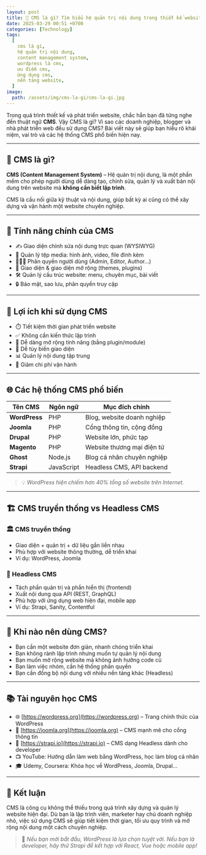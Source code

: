 ```yaml
---
layout: post
title: 🧩 CMS là gì? Tìm hiểu hệ quản trị nội dung trong thiết kế website
date: 2025-03-29 00:51 +0700
categories: [Technology]
tags:
  [
    cms là gì, 
    hệ quản trị nội dung, 
    content management system, 
    wordpress là cms, 
    ưu điểm cms, 
    ứng dụng cms, 
    nền tảng website,
  ]
image:
  path: /assets/img/cms-la-gi/cms-la-gi.jpg
---
```


Trong quá trình thiết kế và phát triển website, chắc hẳn bạn đã từng nghe đến thuật ngữ **CMS**. Vậy CMS là gì? Vì sao các doanh nghiệp, blogger và nhà phát triển web đều sử dụng CMS? Bài viết này sẽ giúp bạn hiểu rõ khái niệm, vai trò và các hệ thống CMS phổ biến hiện nay.

---

## 📌 CMS là gì?

**CMS (Content Management System)** – Hệ quản trị nội dung, là một phần mềm cho phép người dùng dễ dàng tạo, chỉnh sửa, quản lý và xuất bản nội dung trên website mà **không cần biết lập trình**.

CMS là cầu nối giữa kỹ thuật và nội dung, giúp bất kỳ ai cũng có thể xây dựng và vận hành một website chuyên nghiệp.

---

## 🧠 Tính năng chính của CMS

- ✍️ Giao diện chỉnh sửa nội dung trực quan (WYSIWYG)
- 📁 Quản lý tệp media: hình ảnh, video, file đính kèm
- 🧑‍🤝‍🧑 Phân quyền người dùng (Admin, Editor, Author...)
- 🧱 Giao diện & giao diện mở rộng (themes, plugins)
- 🛠️ Quản lý cấu trúc website: menu, chuyên mục, bài viết
- 🔒 Bảo mật, sao lưu, phân quyền truy cập

---

## 🚀 Lợi ích khi sử dụng CMS

- ⏱️ Tiết kiệm thời gian phát triển website
- ✅ Không cần kiến thức lập trình
- 🔌 Dễ dàng mở rộng tính năng (bằng plugin/module)
- 🎨 Dễ tùy biến giao diện
- 📊 Quản lý nội dung tập trung
- 💸 Giảm chi phí vận hành

---

## 🌐 Các hệ thống CMS phổ biến

| Tên CMS       | Ngôn ngữ       | Mục đích chính             |
|---------------|----------------|----------------------------|
| **WordPress** | PHP            | Blog, website doanh nghiệp |
| **Joomla**    | PHP            | Cổng thông tin, cộng đồng  |
| **Drupal**    | PHP            | Website lớn, phức tạp      |
| **Magento**   | PHP            | Website thương mại điện tử |
| **Ghost**     | Node.js        | Blog cá nhân chuyên nghiệp |
| **Strapi**    | JavaScript     | Headless CMS, API backend  |

> 💡 *WordPress hiện chiếm hơn 40% tổng số website trên Internet.*

---

## 🏗️ CMS truyền thống vs Headless CMS

### 🏛️ CMS truyền thống
- Giao diện + quản trị + dữ liệu gắn liền nhau
- Phù hợp với website thông thường, dễ triển khai
- Ví dụ: WordPress, Joomla

### 🚀 Headless CMS
- Tách phần quản trị và phần hiển thị (frontend)
- Xuất nội dung qua API (REST, GraphQL)
- Phù hợp với ứng dụng web hiện đại, mobile app
- Ví dụ: Strapi, Sanity, Contentful

---

## 🎯 Khi nào nên dùng CMS?

- Bạn cần một website đơn giản, nhanh chóng triển khai
- Bạn không rành lập trình nhưng muốn tự quản lý nội dung
- Bạn muốn mở rộng website mà không ảnh hưởng code cũ
- Bạn làm việc nhóm, cần hệ thống phân quyền
- Bạn cần đồng bộ nội dung với nhiều nền tảng khác (Headless)

---

## 📚 Tài nguyên học CMS

- 🌐 [https://wordpress.org](https://wordpress.org) – Trang chính thức của WordPress  
- 📘 [https://joomla.org](https://joomla.org) – CMS mạnh mẽ cho cổng thông tin  
- 🚀 [https://strapi.io](https://strapi.io) – CMS dạng Headless dành cho developer  
- 📺 YouTube: Hướng dẫn làm web bằng WordPress, học làm blog cá nhân  
- 🎓 Udemy, Coursera: Khóa học về WordPress, Joomla, Drupal...

---

## 🏁 Kết luận

CMS là công cụ không thể thiếu trong quá trình xây dựng và quản lý website hiện đại. Dù bạn là lập trình viên, marketer hay chủ doanh nghiệp nhỏ, việc sử dụng CMS sẽ giúp tiết kiệm thời gian, tối ưu quy trình và mở rộng nội dung một cách chuyên nghiệp.

> 💬 *Nếu bạn mới bắt đầu, WordPress là lựa chọn tuyệt vời. Nếu bạn là developer, hãy thử Strapi để kết hợp với React, Vue hoặc mobile app!*